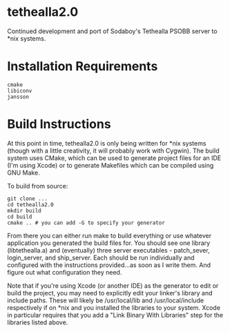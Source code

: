 tethealla2.0
============

Continued development and port of Sodaboy's Tethealla PSOBB server to *nix systems.

Installation Requirements
============

	cmake
    libiconv
    jansson


Build Instructions
============

At this point in time, tethealla2.0 is only being written for *nix systems (though with a
little creativity, it will probably work with Cygwin). The build system uses CMake, which
can be used to generate project files for an IDE (I'm using Xcode) or to generate Makefiles
which can be compiled using GNU Make. 

To build from source:

    git clone ...
    cd tethealla2.0  
    mkdir build  
    cd build  
    cmake .. # you can add -G to specify your generator  

From there you can either run make to build everything or use whatever application you
generated the build files for. You should see one library (libtethealla.a) and (eventually)
three server executables - patch_sever, login_server, and ship_server. Each should be run
individually and configured with the instructions provided...as soon as I write them. And
figure out what configuration they need.  

Note that if you're using Xcode (or another IDE) as the generator to edit or build the 
project, you may need to explicitly edit your linker's library and include paths. These 
will likely be /usr/local/lib and /usr/local/include respectively if on *nix and you 
installed the libraries to your system. Xcode in particular requires that you add a 
"Link Binary With Libraries" step for the libraries listed above.
